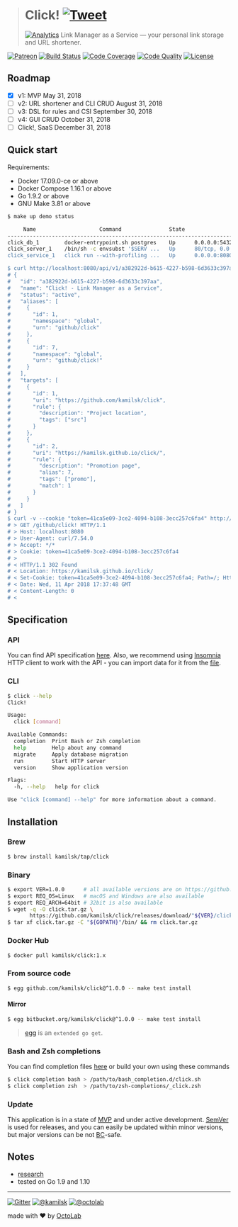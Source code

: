 > # Click! [![Tweet](https://img.shields.io/twitter/url/http/shields.io.svg?style=social)](https://twitter.com/intent/tweet?text=Link%20Manager%20as%20a%20Service&url=https://kamilsk.github.io/click/&via=ikamilsk&hashtags=go,service,link-manager,link-storage,link-shortener,url-shortener)
> [![Analytics](https://ga-beacon.appspot.com/UA-109817251-20/click/readme?pixel)](https://kamilsk.github.io/click/)
> Link Manager as a Service &mdash; your personal link storage and URL shortener.

[![Patreon](https://img.shields.io/badge/patreon-donate-orange.svg)](https://www.patreon.com/octolab)
[![Build Status](https://travis-ci.org/kamilsk/click.svg?branch=master)](https://travis-ci.org/kamilsk/click)
[![Code Coverage](https://scrutinizer-ci.com/g/kamilsk/click/badges/coverage.png?b=master)](https://scrutinizer-ci.com/g/kamilsk/click/?branch=master)
[![Code Quality](https://scrutinizer-ci.com/g/kamilsk/click/badges/quality-score.png?b=master)](https://scrutinizer-ci.com/g/kamilsk/click/?branch=master)
[![License](https://img.shields.io/badge/license-MIT-blue.svg)](LICENSE)

## Roadmap

- [x] v1: MVP
May 31, 2018
- [ ] v2: URL shortener and CLI CRUD
August 31, 2018
- [ ] v3: DSL for rules and CSI
September 30, 2018
- [ ] v4: GUI CRUD
October 31, 2018
- [ ] Click!, SaaS
December 31, 2018

## Quick start

Requirements:

- Docker 17.09.0-ce or above
- Docker Compose 1.16.1 or above
- Go 1.9.2 or above
- GNU Make 3.81 or above

```bash
$ make up demo status

     Name                    Command               State                                  Ports
-------------------------------------------------------------------------------------------------------------------------------
click_db_1        docker-entrypoint.sh postgres    Up      0.0.0.0:5432->5432/tcp
click_server_1    /bin/sh -c envsubst '$SERV ...   Up      80/tcp, 0.0.0.0:80->8080/tcp
click_service_1   click run --with-profiling ...   Up      0.0.0.0:8080->80/tcp, 0.0.0.0:8090->8090/tcp, 0.0.0.0:8091->8091/tcp

$ curl http://localhost:8080/api/v1/a382922d-b615-4227-b598-6d3633c397aa
# {
#   "id": "a382922d-b615-4227-b598-6d3633c397aa",
#   "name": "Click! - Link Manager as a Service",
#   "status": "active",
#   "aliases": [
#     {
#       "id": 1,
#       "namespace": "global",
#       "urn": "github/click"
#     },
#     {
#       "id": 7,
#       "namespace": "global",
#       "urn": "github/click!"
#     }
#   ],
#   "targets": [
#     {
#       "id": 1,
#       "uri": "https://github.com/kamilsk/click",
#       "rule": {
#         "description": "Project location",
#         "tags": ["src"]
#       }
#     },
#     {
#       "id": 2,
#       "uri": "https://kamilsk.github.io/click/",
#       "rule": {
#         "description": "Promotion page",
#         "alias": 7,
#         "tags": ["promo"],
#         "match": 1
#       }
#     }
#   ]
# }
$ curl -v --cookie "token=41ca5e09-3ce2-4094-b108-3ecc257c6fa4" http://localhost:8080/github/click!
# > GET /github/click! HTTP/1.1
# > Host: localhost:8080
# > User-Agent: curl/7.54.0
# > Accept: */*
# > Cookie: token=41ca5e09-3ce2-4094-b108-3ecc257c6fa4
# >
# < HTTP/1.1 302 Found
# < Location: https://kamilsk.github.io/click/
# < Set-Cookie: token=41ca5e09-3ce2-4094-b108-3ecc257c6fa4; Path=/; HttpOnly; Secure
# < Date: Wed, 11 Apr 2018 17:37:48 GMT
# < Content-Length: 0
# <
```

## Specification

### API

You can find API specification [here](env/rest.http). Also, we recommend using [Insomnia](https://insomnia.rest)
HTTP client to work with the API - you can import data for it from the [file](env/insomnia.json).

### CLI

```bash
$ click --help
Click!

Usage:
  click [command]

Available Commands:
  completion  Print Bash or Zsh completion
  help        Help about any command
  migrate     Apply database migration
  run         Start HTTP server
  version     Show application version

Flags:
  -h, --help   help for click

Use "click [command] --help" for more information about a command.
```

## Installation

### Brew

```bash
$ brew install kamilsk/tap/click
```

### Binary

```bash
$ export VER=1.0.0      # all available versions are on https://github.com/kamilsk/click/releases
$ export REQ_OS=Linux   # macOS and Windows are also available
$ export REQ_ARCH=64bit # 32bit is also available
$ wget -q -O click.tar.gz \
       https://github.com/kamilsk/click/releases/download/"${VER}/click_${VER}_${REQ_OS}-${REQ_ARCH}".tar.gz
$ tar xf click.tar.gz -C "${GOPATH}"/bin/ && rm click.tar.gz
```

### Docker Hub

```bash
$ docker pull kamilsk/click:1.x
```

### From source code

```bash
$ egg github.com/kamilsk/click@^1.0.0 -- make test install
```

#### Mirror

```bash
$ egg bitbucket.org/kamilsk/click@^1.0.0 -- make test install
```

> [egg](https://github.com/kamilsk/egg) is an `extended go get`.

### Bash and Zsh completions

You can find completion files [here](https://github.com/kamilsk/shared/tree/dotfiles/bash_completion.d) or
build your own using these commands

```bash
$ click completion bash > /path/to/bash_completion.d/click.sh
$ click completion zsh  > /path/to/zsh-completions/_click.zsh
```

### Update

This application is in a state of [MVP](https://en.wikipedia.org/wiki/Minimum_viable_product) and under active
development. [SemVer](https://semver.org/) is used for releases, and you can easily be updated within minor versions,
but major versions can be not [BC](https://en.wikipedia.org/wiki/Backward_compatibility)-safe.

## Notes

- [research](../../tree/research)
- tested on Go 1.9 and 1.10

---

[![Gitter](https://badges.gitter.im/Join%20Chat.svg)](https://gitter.im/kamilsk/click)
[![@kamilsk](https://img.shields.io/badge/author-%40kamilsk-blue.svg)](https://twitter.com/ikamilsk)
[![@octolab](https://img.shields.io/badge/sponsor-%40octolab-blue.svg)](https://twitter.com/octolab_inc)

made with ❤️ by [OctoLab](https://www.octolab.org/)
